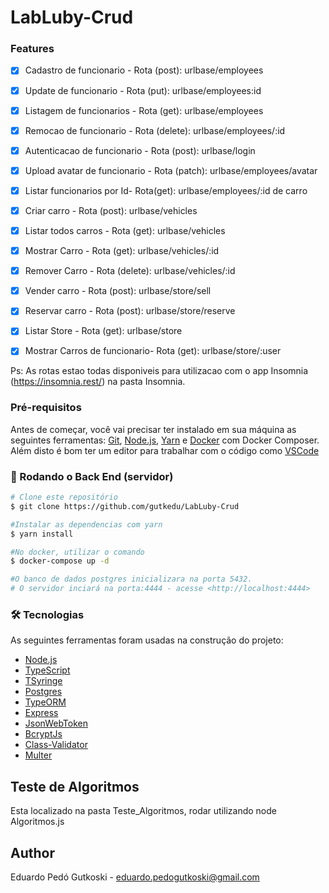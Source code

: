 # LabLuby-Crud

### Features

- [x] Cadastro de funcionario - Rota (post): urlbase/employees
- [x] Update de funcionario - Rota (put): urlbase/employees:id
- [x] Listagem de funcionarios - Rota (get): urlbase/employees
- [x] Remocao de funcionario - Rota (delete): urlbase/employees/:id
- [x] Autenticacao de funcionario - Rota (post): urlbase/login
- [x] Upload avatar de funcionario - Rota (patch): urlbase/employees/avatar
- [x] Listar funcionarios por Id- Rota(get): urlbase/employees/:id de carro

- [x] Criar carro - Rota (post): urlbase/vehicles
- [x] Listar todos carros - Rota (get): urlbase/vehicles
- [x] Mostrar Carro - Rota (get): urlbase/vehicles/:id
- [x] Remover Carro - Rota (delete): urlbase/vehicles/:id

- [x] Vender carro - Rota (post): urlbase/store/sell
- [x] Reservar carro - Rota (post): urlbase/store/reserve
- [x] Listar Store - Rota (get): urlbase/store
- [x] Mostrar Carros de funcionario- Rota (get): urlbase/store/:user

Ps: As rotas estao todas disponiveis para utilizacao com o app Insomnia (https://insomnia.rest/) na pasta Insomnia.

### Pré-requisitos

Antes de começar, você vai precisar ter instalado em sua máquina as seguintes ferramentas:
[Git](https://git-scm.com), [Node.js](https://nodejs.org/en/), [Yarn](https://yarnpkg.com/) e [Docker](https://www.docker.com/) com Docker Composer.
Além disto é bom ter um editor para trabalhar com o código como [VSCode](https://code.visualstudio.com/)

### 🎲 Rodando o Back End (servidor)

```bash
# Clone este repositório
$ git clone https://github.com/gutkedu/LabLuby-Crud

#Instalar as dependencias com yarn
$ yarn install

#No docker, utilizar o comando
$ docker-compose up -d

#O banco de dados postgres inicializara na porta 5432.
# O servidor inciará na porta:4444 - acesse <http://localhost:4444>
```

### 🛠 Tecnologias

As seguintes ferramentas foram usadas na construção do projeto:

- [Node.js](https://nodejs.org/en/)
- [TypeScript](https://www.typescriptlang.org/)
- [TSyringe](https://github.com/microsoft/tsyringe)
- [Postgres](https://www.postgresql.org/)
- [TypeORM](https://typeorm.io/#/)
- [Express](https://expressjs.com/)
- [JsonWebToken](https://jwt.io/)
- [BcryptJs](https://www.npmjs.com/package/bcryptjs)
- [Class-Validator](https://github.com/typestack/class-validator)
- [Multer](https://www.npmjs.com/package/multer)

## Teste de Algoritmos

Esta localizado na pasta Teste_Algoritmos, rodar utilizando node Algoritmos.js

## Author

Eduardo Pedó Gutkoski - eduardo.pedogutkoski@gmail.com